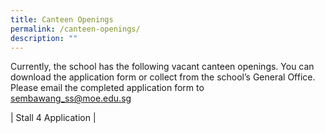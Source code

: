 ```yaml
---
title: Canteen Openings
permalink: /canteen-openings/
description: ""
---
```

Currently, the school has the following vacant canteen openings. You can download the application form or collect from the school’s General Office. Please email the completed application form to sembawang_ss@moe.edu.sg<br>

| Stall 4 Application | 